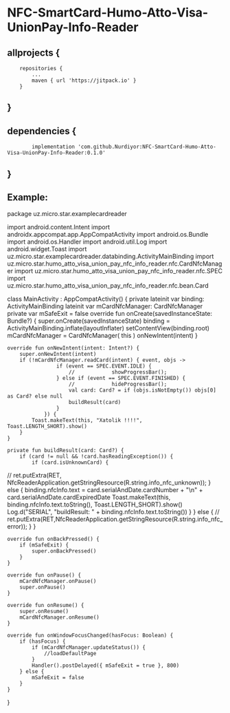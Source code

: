 # NFC-SmartCard-Humo-Atto-Visa-UnionPay-Info-Reader
## allprojects {
		repositories {
			...
			maven { url 'https://jitpack.io' }
		}
## }
  
##  dependencies {
	        implementation 'com.github.Nurdiyor:NFC-SmartCard-Humo-Atto-Visa-UnionPay-Info-Reader:0.1.0'
## }
## Example:
package uz.micro.star.examplecardreader

import android.content.Intent
import androidx.appcompat.app.AppCompatActivity
import android.os.Bundle
import android.os.Handler
import android.util.Log
import android.widget.Toast
import uz.micro.star.examplecardreader.databinding.ActivityMainBinding
import uz.micro.star.humo_atto_visa_union_pay_nfc_info_reader.nfc.CardNfcManager
import uz.micro.star.humo_atto_visa_union_pay_nfc_info_reader.nfc.SPEC
import uz.micro.star.humo_atto_visa_union_pay_nfc_info_reader.nfc.bean.Card

class MainActivity : AppCompatActivity() {
    private lateinit var binding: ActivityMainBinding
    lateinit var mCardNfcManager: CardNfcManager
    private var mSafeExit = false
    override fun onCreate(savedInstanceState: Bundle?) {
        super.onCreate(savedInstanceState)
        binding = ActivityMainBinding.inflate(layoutInflater)
        setContentView(binding.root)
        mCardNfcManager =
                CardNfcManager(
                        this
                )
        onNewIntent(intent)
    }

    override fun onNewIntent(intent: Intent?) {
        super.onNewIntent(intent)
        if (!mCardNfcManager.readCard(intent) { event, objs ->
                    if (event == SPEC.EVENT.IDLE) {
                        //            showProgressBar();
                    } else if (event == SPEC.EVENT.FINISHED) {
                        //            hideProgressBar();
                        val card: Card? = if (objs.isNotEmpty()) objs[0] as Card? else null
                        buildResult(card)
                    }
                }) {
            Toast.makeText(this, "Xatolik !!!!", Toast.LENGTH_SHORT).show()
        }
    }

    private fun buildResult(card: Card?) {
        if (card != null && !card.hasReadingException()) {
            if (card.isUnknownCard) {
//    ret.putExtra(RET, NfcReaderApplication.getStringResource(R.string.info_nfc_unknown));
            } else {
                binding.nfcInfo.text =
                        card.serialAndDate.cardNumber + "\n" + card.serialAndDate.cardExpiredDate
                Toast.makeText(this, binding.nfcInfo.text.toString(), Toast.LENGTH_SHORT).show()
                Log.d("SERIAL", "buildResult: " +  binding.nfcInfo.text.toString())
            }
        } else {
//            ret.putExtra(RET,NfcReaderApplication.getStringResource(R.string.info_nfc_error));
        }
    }

    override fun onBackPressed() {
        if (mSafeExit) {
            super.onBackPressed()
        }
    }

    override fun onPause() {
        mCardNfcManager.onPause()
        super.onPause()
    }

    override fun onResume() {
        super.onResume()
        mCardNfcManager.onResume()
    }

    override fun onWindowFocusChanged(hasFocus: Boolean) {
        if (hasFocus) {
            if (mCardNfcManager.updateStatus()) {
                //loadDefaultPage
            }
            Handler().postDelayed({ mSafeExit = true }, 800)
        } else {
            mSafeExit = false
        }
    }
}
